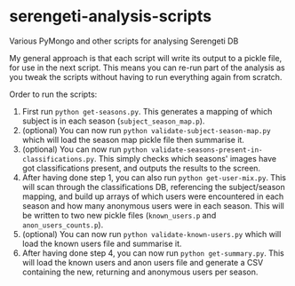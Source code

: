 # serengeti-analysis-scripts
Various PyMongo and other scripts for analysing Serengeti DB

My general approach is that each script will write its output to a pickle file, for use in the next script. This means you can re-run part of the analysis as you tweak the scripts without having to run everything again from scratch.

Order to run the scripts:

1. First run `python get-seasons.py`. This generates a mapping of which subject is in each season (`subject_season_map.p`).
2. (optional) You can now run `python validate-subject-season-map.py` which will load the season map pickle file then summarise it.
3. (optional) You can now run `python validate-seasons-present-in-classifications.py`. This simply checks which seasons' images have got classifications present, and outputs the results to the screen.
4. After having done step 1, you can also run `python get-user-mix.py`. This will scan through the classifications DB, referencing the subject/season mapping, and build up arrays of which users were encountered in each season and how many anonymous users were in each season. This will be written to two new pickle files (`known_users.p` and `anon_users_counts.p`).
5. (optional) You can now run `python validate-known-users.py` which will load the known users file and summarise it.
6. After having done step 4, you can now run `python get-summary.py`. This will load the known users and anon users file and generate a CSV containing the new, returning and anonymous users per season.



